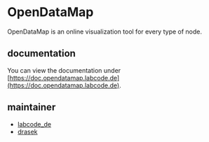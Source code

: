 # OpenDataMap
OpenDataMap is an online visualization tool for every type of node. 
## documentation
You can view the documentation under [https://doc.opendatamap.labcode.de](https://doc.opendatamap.labcode.de).
## maintainer
- [labcode_de](https://github.com/labcode-de)
- [drasek](https://github.com/drasek)
